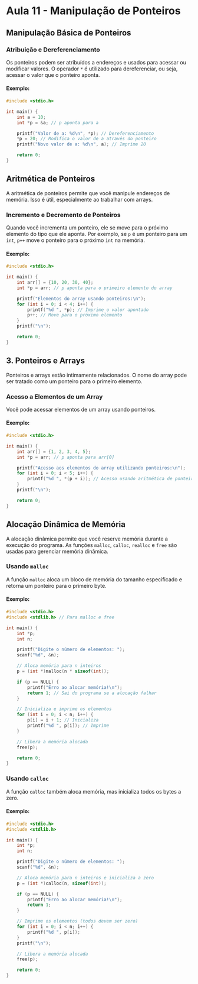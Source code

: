 # Aula 11 - Manipulação de Ponteiros

## Manipulação Básica de Ponteiros

### Atribuição e Dereferenciamento

Os ponteiros podem ser atribuídos a endereços e usados para acessar ou modificar valores. O operador `*` é utilizado para dereferenciar, ou seja, acessar o valor que o ponteiro aponta.

#### Exemplo:

```c
#include <stdio.h>

int main() {
    int a = 10;
    int *p = &a; // p aponta para a

    printf("Valor de a: %d\n", *p); // Dereferenciamento
    *p = 20; // Modifica o valor de a através do ponteiro
    printf("Novo valor de a: %d\n", a); // Imprime 20

    return 0;
}
```

## Aritmética de Ponteiros

A aritmética de ponteiros permite que você manipule endereços de memória. Isso é útil, especialmente ao trabalhar com arrays.

### Incremento e Decremento de Ponteiros

Quando você incrementa um ponteiro, ele se move para o próximo elemento do tipo que ele aponta. Por exemplo, se `p` é um ponteiro para um `int`, `p++` move o ponteiro para o próximo `int` na memória.

#### Exemplo:

```c
#include <stdio.h>

int main() {
    int arr[] = {10, 20, 30, 40};
    int *p = arr; // p aponta para o primeiro elemento do array

    printf("Elementos do array usando ponteiros:\n");
    for (int i = 0; i < 4; i++) {
        printf("%d ", *p); // Imprime o valor apontado
        p++; // Move para o próximo elemento
    }
    printf("\n");

    return 0;
}
```

## 3. Ponteiros e Arrays

Ponteiros e arrays estão intimamente relacionados. O nome do array pode ser tratado como um ponteiro para o primeiro elemento.

### Acesso a Elementos de um Array

Você pode acessar elementos de um array usando ponteiros.

#### Exemplo:

```c
#include <stdio.h>

int main() {
    int arr[] = {1, 2, 3, 4, 5};
    int *p = arr; // p aponta para arr[0]

    printf("Acesso aos elementos do array utilizando ponteiros:\n");
    for (int i = 0; i < 5; i++) {
        printf("%d ", *(p + i)); // Acesso usando aritmética de ponteiros
    }
    printf("\n");

    return 0;
}
```

## Alocação Dinâmica de Memória

A alocação dinâmica permite que você reserve memória durante a execução do programa. As funções `malloc`, `calloc`, `realloc` e `free` são usadas para gerenciar memória dinâmica.

### Usando `malloc`

A função `malloc` aloca um bloco de memória do tamanho especificado e retorna um ponteiro para o primeiro byte.

#### Exemplo:

```c
#include <stdio.h>
#include <stdlib.h> // Para malloc e free

int main() {
    int *p;
    int n;

    printf("Digite o número de elementos: ");
    scanf("%d", &n);

    // Aloca memória para n inteiros
    p = (int *)malloc(n * sizeof(int));

    if (p == NULL) {
        printf("Erro ao alocar memória!\n");
        return 1; // Sai do programa se a alocação falhar
    }

    // Inicializa e imprime os elementos
    for (int i = 0; i < n; i++) {
        p[i] = i + 1; // Inicializa
        printf("%d ", p[i]); // Imprime
    }

    // Libera a memória alocada
    free(p);

    return 0;
}
```

### Usando `calloc`

A função `calloc` também aloca memória, mas inicializa todos os bytes a zero.

#### Exemplo:

```c
#include <stdio.h>
#include <stdlib.h>

int main() {
    int *p;
    int n;

    printf("Digite o número de elementos: ");
    scanf("%d", &n);

    // Aloca memória para n inteiros e inicializa a zero
    p = (int *)calloc(n, sizeof(int));

    if (p == NULL) {
        printf("Erro ao alocar memória!\n");
        return 1;
    }

    // Imprime os elementos (todos devem ser zero)
    for (int i = 0; i < n; i++) {
        printf("%d ", p[i]);
    }
    printf("\n");

    // Libera a memória alocada
    free(p);

    return 0;
}
```
